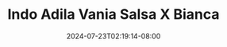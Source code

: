 --- 
title: "Indo Adila Vania Salsa X Bianca"
description: "video bokep Indo Adila Vania Salsa X Bianca     new"
date: 2024-07-23T02:19:14-08:00
file_code: "k97q10ufebpd"
draft: false
cover: "8xzujitzlhw8f4id.jpg"
tags: ["Indo", "Adila", "Vania", "Salsa", "Bianca", "bokep-indo", "bokep-viral", "bokep-ig"]
length: 971
fld_id: "1483099"
foldername: "Adila vania telegram"
categories: ["Adila vania telegram"]
views: 0
---